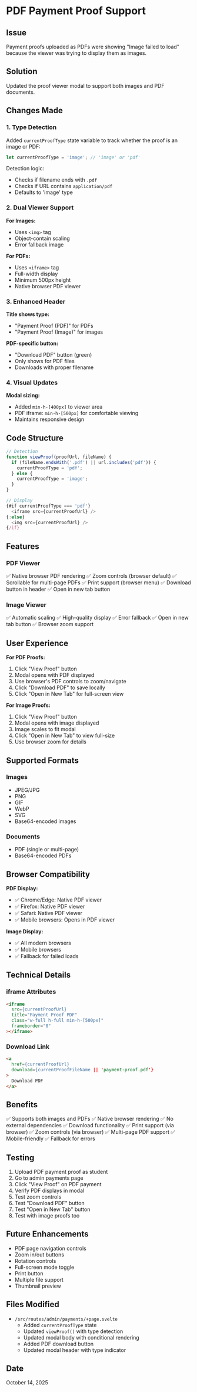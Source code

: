 # PDF Payment Proof Support

## Issue
Payment proofs uploaded as PDFs were showing "Image failed to load" because the viewer was trying to display them as images.

## Solution
Updated the proof viewer modal to support both images and PDF documents.

## Changes Made

### 1. Type Detection
Added `currentProofType` state variable to track whether the proof is an image or PDF:
```typescript
let currentProofType = 'image'; // 'image' or 'pdf'
```

Detection logic:
- Checks if filename ends with `.pdf`
- Checks if URL contains `application/pdf`
- Defaults to 'image' type

### 2. Dual Viewer Support

**For Images:**
- Uses `<img>` tag
- Object-contain scaling
- Error fallback image

**For PDFs:**
- Uses `<iframe>` tag
- Full-width display
- Minimum 500px height
- Native browser PDF viewer

### 3. Enhanced Header

**Title shows type:**
- "Payment Proof (PDF)" for PDFs
- "Payment Proof (Image)" for images

**PDF-specific button:**
- "Download PDF" button (green)
- Only shows for PDF files
- Downloads with proper filename

### 4. Visual Updates

**Modal sizing:**
- Added `min-h-[400px]` to viewer area
- PDF iframe: `min-h-[500px]` for comfortable viewing
- Maintains responsive design

## Code Structure

```typescript
// Detection
function viewProof(proofUrl, fileName) {
  if (fileName.endsWith('.pdf') || url.includes('pdf')) {
    currentProofType = 'pdf';
  } else {
    currentProofType = 'image';
  }
}

// Display
{#if currentProofType === 'pdf'}
  <iframe src={currentProofUrl} />
{:else}
  <img src={currentProofUrl} />
{/if}
```

## Features

### PDF Viewer
✅ Native browser PDF rendering
✅ Zoom controls (browser default)
✅ Scrollable for multi-page PDFs
✅ Print support (browser menu)
✅ Download button in header
✅ Open in new tab button

### Image Viewer
✅ Automatic scaling
✅ High-quality display
✅ Error fallback
✅ Open in new tab button
✅ Browser zoom support

## User Experience

**For PDF Proofs:**
1. Click "View Proof" button
2. Modal opens with PDF displayed
3. Use browser's PDF controls to zoom/navigate
4. Click "Download PDF" to save locally
5. Click "Open in New Tab" for full-screen view

**For Image Proofs:**
1. Click "View Proof" button
2. Modal opens with image displayed
3. Image scales to fit modal
4. Click "Open in New Tab" to view full-size
5. Use browser zoom for details

## Supported Formats

### Images
- JPEG/JPG
- PNG
- GIF
- WebP
- SVG
- Base64-encoded images

### Documents
- PDF (single or multi-page)
- Base64-encoded PDFs

## Browser Compatibility

**PDF Display:**
- ✅ Chrome/Edge: Native PDF viewer
- ✅ Firefox: Native PDF viewer
- ✅ Safari: Native PDF viewer
- ✅ Mobile browsers: Opens in PDF viewer

**Image Display:**
- ✅ All modern browsers
- ✅ Mobile browsers
- ✅ Fallback for failed loads

## Technical Details

### iframe Attributes
```html
<iframe
  src={currentProofUrl}
  title="Payment Proof PDF"
  class="w-full h-full min-h-[500px]"
  frameborder="0"
></iframe>
```

### Download Link
```html
<a
  href={currentProofUrl}
  download={currentProofFileName || 'payment-proof.pdf'}
>
  Download PDF
</a>
```

## Benefits
✅ Supports both images and PDFs
✅ Native browser rendering
✅ No external dependencies
✅ Download functionality
✅ Print support (via browser)
✅ Zoom controls (via browser)
✅ Multi-page PDF support
✅ Mobile-friendly
✅ Fallback for errors

## Testing

1. Upload PDF payment proof as student
2. Go to admin payments page
3. Click "View Proof" on PDF payment
4. Verify PDF displays in modal
5. Test zoom controls
6. Test "Download PDF" button
7. Test "Open in New Tab" button
8. Test with image proofs too

## Future Enhancements
- PDF page navigation controls
- Zoom in/out buttons
- Rotation controls
- Full-screen mode toggle
- Print button
- Multiple file support
- Thumbnail preview

## Files Modified
- `/src/routes/admin/payments/+page.svelte`
  - Added `currentProofType` state
  - Updated `viewProof()` with type detection
  - Updated modal body with conditional rendering
  - Added PDF download button
  - Updated modal header with type indicator

## Date
October 14, 2025
